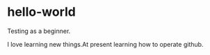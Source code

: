 # hello-world
Testing as a beginner.

I love learning new things.At present learning how to operate github.
